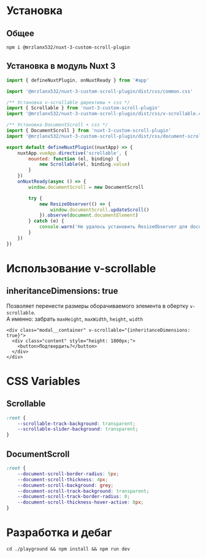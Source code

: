 # Установка

## Общее
`npm i @mrzlanx532/nuxt-3-custom-scroll-plugin`

## Установка в модуль Nuxt 3
```js
import { defineNuxtPlugin, onNuxtReady } from '#app'

import '@mrzlanx532/nuxt-3-custom-scroll-plugin/dist/css/common.css'

/** Установка v-scrollable директивы + css */
import { Scrollable } from 'nuxt-3-custom-scroll-plugin'
import '@mrzlanx532/nuxt-3-custom-scroll-plugin/dist/css/v-scrollable.css'

/** Установка DocumentScroll + css */
import { DocumentScroll } from 'nuxt-3-custom-scroll-plugin'
import '@mrzlanx532/nuxt-3-custom-scroll-plugin/dist/css/document-scroll.no-ssr.css'

export default defineNuxtPlugin((nuxtApp) => {
    nuxtApp.vueApp.directive('scrollable', {
        mounted: function (el, binding) {
            new Scrollable(el, binding.value)
        }
    })
    onNuxtReady(async () => {
        window.documentScroll = new DocumentScroll

        try {
            new ResizeObserver(() => {
                window.documentScroll.updateScroll()
            }).observe(document.documentElement)
        } catch (e) {
            console.warn('Не удалось установить ResizeObserver для document')
        }
    })
})
```
# Использование v-scrollable

## inheritanceDimensions: true
Позволяет перенести размеры оборачиваемого элемента в обертку `v-scrollable`.  
А именно: забрать `maxHeight`, `maxWidth`, `height`, `width`
```vue
<div class="modal__container" v-scrollable="{inheritanceDimensions: true}">
  <div class="content" style="height: 1800px;">
    <button>Подтвердить?</button>
  </div>
</div>
```



# CSS Variables

## Scrollable
```css
:root {
    --scrollable-track-background: transparent;
    --scrollable-slider-background: transparent;    
}
```

## DocumentScroll
```css
:root {
    --document-scroll-border-radius: 5px;
    --document-scroll-thickness: 4px;
    --document-scroll-background: grey;
    --document-scroll-track-background: transparent;
    --document-scroll-track-border-radius: 0;
    --document-scroll-thickness-hover-active: 8px;    
}
```

# Разработка и дебаг
`cd ./playground && npm install && npm run dev`